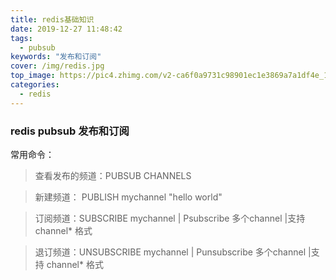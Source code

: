 ```yaml
---
title: redis基础知识
date: 2019-12-27 11:48:42
tags: 
  - pubsub
keywords: "发布和订阅"
cover: /img/redis.jpg
top_image: https://pic4.zhimg.com/v2-ca6f0a9731c98901ec1e3869a7a1df4e_1200x500.jpg
categories:
  - redis
---
```

### redis pubsub 发布和订阅

常用命令：
> 查看发布的频道：PUBSUB CHANNELS

> 新建频道： PUBLISH mychannel "hello world"

> 订阅频道：SUBSCRIBE mychannel |   Psubscribe 多个channel |支持 channel* 格式

> 退订频道：UNSUBSCRIBE mychannel | Punsubscribe  多个channel  |支持 channel* 格式